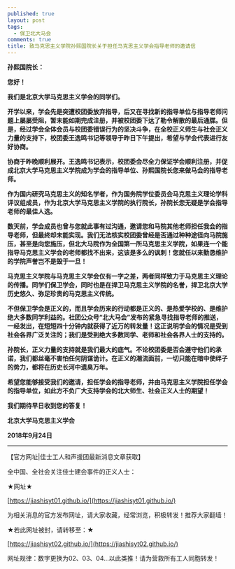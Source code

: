 ```yaml
---
published: true
layout: post
tags:
  - 保卫北大马会
comments: true
title: 致马克思主义学院孙熙国院长关于担任马克思主义学会指导老师的邀请信 
---
```


**孙熙国院长：**

**您好！**

**我们是北京大学马克思主义学会的同学们。**

**开学以来，学会先是突遭校团委放弃指导，后又在寻找新的指导单位与指导老师问题上屡屡受阻，暂未能如期完成注册，并被校团委下达了勒令解散的最后通牒。但是，经过学会全体会员与校团委错误行为的坚决斗争，在全校正义师生与社会正义力量的支持下，校团委王逸鸣书记等领导于昨日下午提出，希望与学会代表进行友好协商。**

**协商于昨晚顺利展开。王逸鸣书记表示，校团委会尽全力保证学会顺利注册，并促成北京大学马克思主义学院成为学会的指导单位、孙熙国院长您来做马会的指导老师。**

**作为国内研究马克思主义的知名学者，作为国务院学位委员会马克思主义理论学科评议组成员，作为北京大学马克思主义学院的执行院长，孙院长您无疑是学会指导老师的最佳人选。**

**数天前，学会成员也曾与您就此事有过沟通，邀请您和马院其他老师担任我会的指导老师，但最终却未能实现。我们无法核实校团委曾经是否通过种种途径向马院施压，甚至是向您施压，但北大马院作为全国第一所马克思主义学院，如果连一个能指导马克思主义学会的老师都找不出来，这该是多么的讽刺！您就任以来勤恳维护的学院声誉岂不是毁于一旦！**

**马克思主义学院与马克思主义学会仅有一字之差，两者同样致力于马克思主义理论的传播。同学们保卫学会，同时也是在捍卫马克思主义学院的名誉，捍卫北京大学历史悠久、弥足珍贵的马克思主义传统。**

**不但保卫学会是正义的，而且学会历来的行动都是正义的、是热爱学校的、是维护绝大多数同学利益的。社团公众号“北大马会”发布的紧急寻找指导老师的推送，一经发出，在短短四十分钟内就获得了近万的转发量！这正说明学会的情况是受到社会各界广泛关注的；我们是受到绝大多数同学、老师和社会各界人士的支持的。**

**孙院长，正义力量的支持就是我们最大的底气。不论校团委是否会遵守他们的承诺，我们都丝毫不害怕任何阴谋诡计。在正义的潮流面前，一切只能在暗中使绊子的势力，都将在历史长河中遗臭万年。**

**希望您能够接受我们的邀请，担任学会的指导老师，并由马克思主义学院担任学会的指导单位，如此方不负广大支持学会的北大师生、社会正义人士的期望！**

**我们期待早日收到您的答复！**

**北京大学马克思主义学会**

**2018年9月24日**



---
【官方网址|佳士工人和声援团最新消息文章获取】

全中国、全社会关注佳士建会事件的正义人士：

★网址★

[https://jiashisyt01.github.io/](https://jiashisyt01.github.io/)

为相关消息的官方发布网址，请大家收藏，经常浏览，积极转发！推荐大家翻墙！

★若此网址被封，请转移至：★

[https://jiashisyt02.github.io/](https://jiashisyt02.github.io/)

网址规律：数字更换为02、03、04...以此类推！请为营救所有工人同胞转发！




